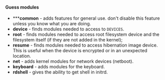 #### Guess modules

- *****common** - adds features for general use.  don't disable this feature
  unless you know what you are doing.
- **device** - finds modules needed to access to `DEVICES`.
- **root** - finds modules needed to access root filesystem device and the
  filesystem itself (if they are not added in the kernel);
- **resume** - finds modules needed to access hibernation image device. This is
  useful when the device is encrypted or in an unexpected location.
- **net** - adds kernel modules for network devices (netboot).
- **keyboard** - adds modules for the keyboard.
- **rdshell** - gives the ability to get shell in initrd.
